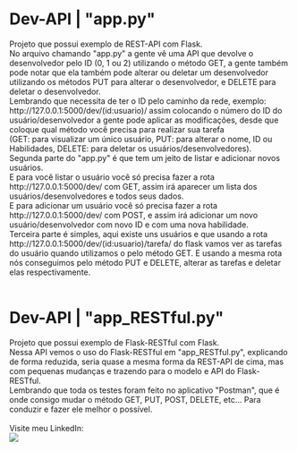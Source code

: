 # Dev-API | "app.py"
<div>
<text>
  Projeto que possui exemplo de REST-API com Flask.<br>
  No arquivo chamando "app.py" a gente vê uma API que devolve o desenvolvedor pelo ID (0, 1 ou 2) utilizando o método GET, a gente também pode notar que ela também pode 
  alterar ou deletar um desenvolvedor utilizando os métodos PUT para alterar o desenvolvedor, e DELETE para deletar o desenvolvedor.<text/><br>
<text>
  Lembrando que necessita de ter o ID pelo caminho da rede, exemplo: http://127.0.0.1:5000/dev/(id:usuario)/ assim colocando o número do ID do usuário/desenvolvedor 
  a gente pode aplicar as modificações, desde que coloque qual método você precisa para realizar sua tarefa <br>(GET: para visualizar um único usuário, PUT: para alterar 
  o nome, ID ou Habilidades, DELETE: para deletar os usuários/desenvolvedores).<text/><br>
<text>
  Segunda parte do "app.py" é que tem um jeito de listar e adicionar novos usuários.<br>
  E para você listar o usuário você só precisa fazer a rota http://127.0.0.1:5000/dev/ com GET, assim irá aparecer um lista dos usuários/desenvolvedores e todos seus dados.<br> 
  E para adicionar um usuário você só precisa fazer a rota http://127.0.0.1:5000/dev/ com POST, e assim irá adicionar um novo usuário/desenvolvedor com novo ID 
  e com uma nova habilidade.<text/><br>
<text>
  Terceira parte é simples, aqui existe uns usuários e que usando a rota http://127.0.0.1:5000/dev/(id:usuario)/tarefa/ do flask vamos ver as tarefas do usuário quando 
  utilizamos o pelo método GET. E usando a mesma rota nós conseguimos pelo método PUT e DELETE, alterar as tarefas e deletar elas respectivamente.
  <text/><br><br>
<div/>

 ##
  
 # Dev-API | "app_RESTful.py"
 <div><text>
   Projeto que possui exemplo de Flask-RESTful com Flask.<br>
   Nessa API vemos o uso do Flask-RESTful em "app_RESTful.py", explicando de forma reduzida, seria quase a mesma forma da REST-API de cima, mas com pequenas mudanças e 
   trazendo para o modelo e API do Flask-RESTful.<br>
   Lembrando que toda os testes foram feito no aplicativo "Postman", que é onde consigo mudar o método GET, PUT, POST, DELETE, etc... Para conduzir e fazer ele melhor 
   o possível.
 <text/><br>
       <br><text>Visite meu LinkedIn:<text/>
  <br><a href="https://www.linkedin.com/in/gabriel-oliveira-607682231/" target="_blank"><img src="https://img.shields.io/badge/-LinkedIn-%230077B5?style=for-the-badge&logo=linkedin&logoColor=white" target="_blank">
</div>

